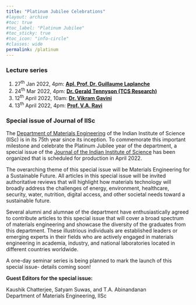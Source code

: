 ```yaml
---
title: "Platinum Jubilee Celebrations"
#layout: archive
#toc: true
#toc_label: "Platinum Jubilee"
#toc_sticky: true
#toc_icon: "info-circle"
#classes: wide
permalink: /platinum
---
```

### Lecture series

<ol>
<li>27<sup>th</sup> Jan 2022, 4pm: <b><a href="{{ site.baseurl }}/seminar/guillaume-27-jan-2022" target="_blank">Apl. Prof. Dr. Guillaume Laplanche</a></b>
</li>
<li>24<sup>th</sup> Mar 2022, 4pm: <b><a href="{{ site.baseurl }}/seminar/gerald-24-mar-2022" target="_blank">Dr. Gerald Tennyson (TCS Research)</a></b>
</li>
<li>12<sup>th</sup> April 2022, 10am: <b><a href="{{ site.baseurl }}/seminar/vikram-12-apr-2022" target="_blank">Dr. Vikram Gavini</a></b>
</li>
<li>13<sup>th</sup> April 2022, 4pm: <b><a href="{{ site.baseurl }}/seminar/ravi-13-apr-2022" target="_blank">Prof. V.A. Ravi</a></b>
</li>
</ol>

### Special issue of Journal of IISc

The <a href="https://materials.iisc.ac.in/">Department of Materials Engineering</a> of the Indian Institute of Science (IISc) is in its 75th year since its inception. To commemorate this important milestone and celebrate the Platinum Jubilee year of the department, a special issue of the <a href="https://www.springer.com/journal/41745">Journal of the Indian Institute of Science</a> has been organized that is scheduled for production in April 2022. 

The overarching theme of this special issue will be Materials Engineering for a Sustainable Future. All articles in this special issue will be invited authoritative reviews that will highlight how materials technology will broadly address the challenges of energy, environment, healthcare, security, water, nutrition, digital access, and other societal needs toward a sustainable future.  
 
Several alumni and alumnae of the department have enthusiastically agreed to contribute articles to this special issue that will cover a broad spectrum of materials engineering and showcase the diversity of the graduates from this department. These illustrious individuals are established leaders or emerging experts in their fields who are actively engaged in materials engineering in academia, industry, and national laboratories located in different countries worldwide. 

A one-day seminar series is being planned to mark the launch of this special issue- details coming soon! 

<b>Guest Editors for the special issue:</b>

Kaushik Chatterjee, Satyam Suwas, and T.A. Abinandanan  
Department of Materials Engineering, IISc


